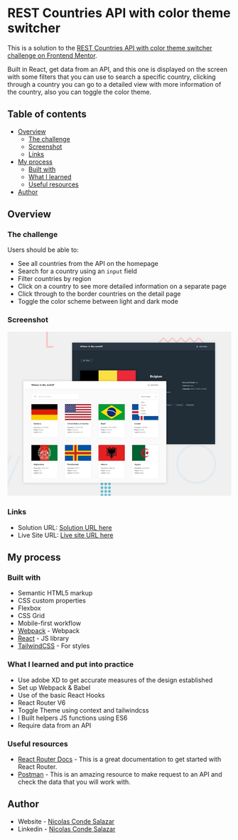 # REST Countries API with color theme switcher

This is a solution to the [REST Countries API with color theme switcher challenge on Frontend Mentor](https://www.frontendmentor.io/challenges/rest-countries-api-with-color-theme-switcher-5cacc469fec04111f7b848ca).

Built in React, get data from an API, and this one is displayed on the screen with some filters that you can use to search a specific country, clicking through a country you can go to a detailed view with more information of the country, also you can toggle the color theme.

## Table of contents

- [Overview](#overview)
  - [The challenge](#the-challenge)
  - [Screenshot](#screenshot)
  - [Links](#links)
- [My process](#my-process)
  - [Built with](#built-with)
  - [What I learned](#what-i-learned)
  - [Useful resources](#useful-resources)
- [Author](#author)


## Overview

### The challenge

Users should be able to:

- See all countries from the API on the homepage
- Search for a country using an `input` field
- Filter countries by region
- Click on a country to see more detailed information on a separate page
- Click through to the border countries on the detail page
- Toggle the color scheme between light and dark mode

### Screenshot

![](./public/preview.jpg)

### Links

- Solution URL: [Solution URL here](https://github.com/ncondes/countries-app)
- Live Site URL: [Live site URL here](https://flamboyant-bhabha-c786be.netlify.app/)

## My process

### Built with

- Semantic HTML5 markup
- CSS custom properties
- Flexbox
- CSS Grid
- Mobile-first workflow
- [Webpack](https://webpack.js.org/) - Webpack
- [React](https://reactjs.org/) - JS library
- [TailwindCSS](https://tailwindcss.com/) - For styles

### What I learned and put into practice

- Use adobe XD to get accurate measures of the design established
- Set up Webpack & Babel
- Use of the basic React Hooks
- React Router V6
- Toggle Theme using context and tailwindcss
- I Built helpers JS functions using ES6
- Require data from an API

### Useful resources

- [React Router Docs](https://reactrouter.com/docs/en/v6) - This is a great documentation to get started with React Router.
- [Postman](https://www.postman.com/) - This is an amazing resource to make request to an API and check the data that you will work with.

## Author

- Website - [Nicolas Conde Salazar](https://www.ncondes.com)
- Linkedin - [Nicolas Conde Salazar](https://www.linkedin.com/in/ncondes/)

